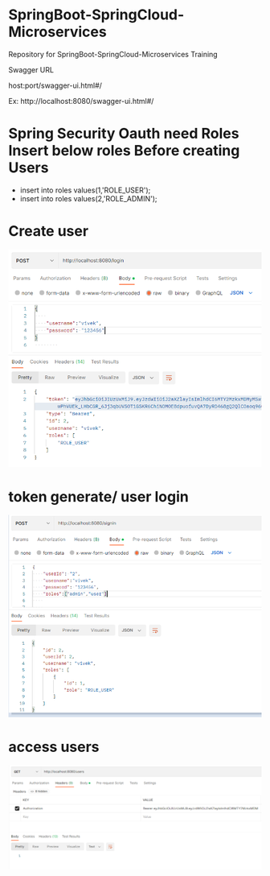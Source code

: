 # SpringBoot-SpringCloud-Microservices
Repository for SpringBoot-SpringCloud-Microservices Training

Swagger URL 

host:port/swagger-ui.html#/

Ex: http://localhost:8080/swagger-ui.html#/


# Spring Security Oauth need Roles Insert below roles Before creating Users

- insert into roles values(1,'ROLE_USER');
- insert into roles values(2,'ROLE_ADMIN');

# Create user
![Create user ](https://github.com/HarshaVardhanAcharyAthaluri/SpringBoot-SpringCloud-Microservices/blob/main/tokengenerate.PNG)

# token generate/ user login
![token generate/ user login ](https://github.com/HarshaVardhanAcharyAthaluri/SpringBoot-SpringCloud-Microservices/blob/main/usercreate.PNG)

# access users
![access users ](https://github.com/HarshaVardhanAcharyAthaluri/SpringBoot-SpringCloud-Microservices/blob/main/accesusers.PNG)


